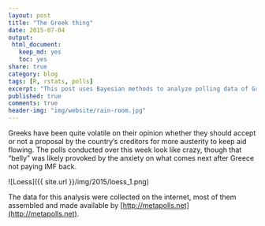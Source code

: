 ```yaml
---
layout: post
title: "The Greek thing" 
date: 2015-07-04
output:
 html_document: 
   keep_md: yes
   toc: yes
share: true
category: blog
tags: [R, rstats, polls]
excerpt: "This post uses Bayesian methods to analyze polling data of Greek Referendum."
published: true
comments: true
header-img: "img/website/rain-room.jpg"
---
```


Greeks have been quite volatile on their opinion whether they should accept or not a proposal by the country’s creditors for more austerity to keep aid flowing. The polls conducted over this week look like crazy, though that “belly” was likely provoked by the anxiety on what comes next after Greece not paying IMF back.

![Loess]({{ site.url }}/img/2015/loess_1.png)

The data for this analysis were collected on the internet, most of them assembled and made available by [http://metapolls.net](http://metapolls.net).
